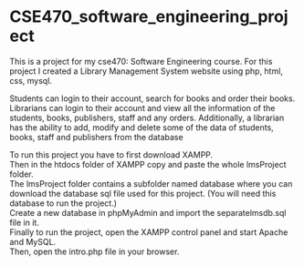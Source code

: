 # CSE470_software_engineering_project
This is a project for my cse470: Software Engineering course. For this project I created a Library Management System website using php, html, css, mysql.

Students can login to their account, search for books and order their books. Librarians can login to their account and view all the information of the students, books, publishers, staff and any orders. Additionally, a librarian has the ability to add, modify and delete some of the data of students, books, staff and publishers from the database

To run this project you have to first download XAMPP.   
Then in the htdocs folder of XAMPP copy and paste the whole lmsProject folder.  
The lmsProject folder contains a subfolder named database where you can download the database sql file used for this project. (You will need this database to run the project.)     
Create a new database in phpMyAdmin and import the separatelmsdb.sql file in it.  
Finally to run the project, open the XAMPP control panel and start Apache and MySQL.   
Then, open the intro.php file in your browser. 
